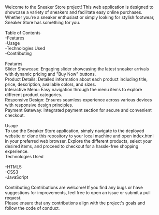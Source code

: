 Welcome to the Sneaker Store project! This web application is designed to showcase a variety of sneakers and facilitate easy online purchases.<br>
Whether you're a sneaker enthusiast or simply looking for stylish footwear, Sneaker Store has something for you.<br>
<br>
Table of Contents<br>
-Features<br>
-Usage<br>
-Technologies Used<br>
-Contributing<br>
<br>
Features<br>
Slider Showcase: Engaging slider showcasing the latest sneaker arrivals with dynamic pricing and "Buy Now" buttons.<br>
Product Details: Detailed information about each product including title, price, description, available colors, and sizes.<br>
Interactive Menu: Easy navigation through the menu items to explore different product categories.<br>
Responsive Design: Ensures seamless experience across various devices with responsive design principles.<br>
Payment Gateway: Integrated payment section for secure and convenient checkout.<br>
<br>
Usage<br>
To use the Sneaker Store application, simply navigate to the deployed website or clone this repository to your local machine and open index.html<br>
in your preferred web browser. Explore the different products, select your desired items, and proceed to checkout for a hassle-free shopping experience.<br>
Technologies Used<br>
<br>
-HTML5<br>
-CSS3<br>
-JavaScript<br>
<br>
Contributing
Contributions are welcome! If you find any bugs or have suggestions for improvements, feel free to open an issue or submit a pull request.<br>
Please ensure that any contributions align with the project's goals and follow the code of conduct.<br>
